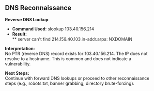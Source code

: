 ## DNS Reconnaissance

**Reverse DNS Lookup**

- **Command Used:** slookup 103.40.156.214
- **Result:**  
  ** server can't find 214.156.40.103.in-addr.arpa: NXDOMAIN

**Interpretation:**  
No PTR (reverse DNS) record exists for 103.40.156.214. The IP does not resolve to a hostname. This is common and does not indicate a vulnerability.

**Next Steps:**  
Continue with forward DNS lookups or proceed to other reconnaissance steps (e.g., robots.txt, banner grabbing, directory brute-forcing).